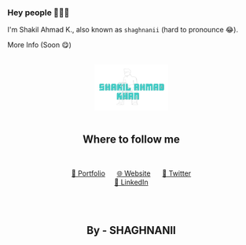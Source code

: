 ### Hey people 👋👋👋

I'm Shakil Ahmad K., also known as `shaghnanii` (hard to pronounce 😂).

More Info (Soon 😋)

<br>
<div align="center">
  <a href="https://shaghnanii.github.io/music-app" target="blank">
    <picture>
      <source srcset="https://github.com/shaghnanii/shaghnanii/blob/main/images/logo.png" media="(prefers-color-scheme: dark)">
      <img align="center" width="150px" alt="MYLOGO" src="https://github.com/shaghnanii/shaghnanii/blob/main/images/logo.png">
    </picture>
  </a>
</div>

<br>

<h2 align="center">Where to follow me</h2>
<br>
<p align="center" style="margin-bottom: 30px;">
  <a href="https://shaghnanii.github.io/music-app" target="_blank" style="margin: 0 10px;">🤵 Portfolio</a>
  <a href="https://shaghnanii.github.io/music-app" target="_blank" style="margin: 0 10px;">🌐 Website</a>
  <a href="https://twitter.com/shaghnanii" target="_blank" style="margin: 0 10px;">🦆 Twitter</a>
  <br>
  <a href="https://www.linkedin.com/in/shaghnanii/" target="_blank" style="margin: 0 10px;">🏸 LinkedIn</a>
</p>


<br>

<h2 align="center">By - SHAGHNANII</h2>
